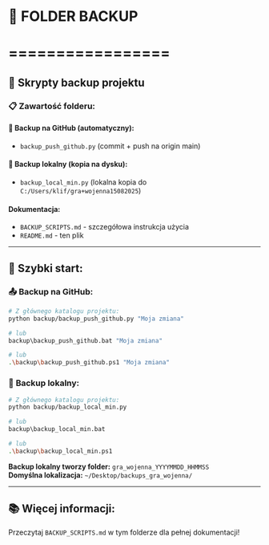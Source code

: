 # 📁 FOLDER BACKUP
# =================

## 🚀 **Skrypty backup projektu**

### 📋 **Zawartość folderu:**

#### 🔧 **Backup na GitHub (automatyczny):**
- `backup_push_github.py` (commit + push na origin main)

#### 💾 **Backup lokalny (kopia na dysku):**
- `backup_local_min.py` (lokalna kopia do `C:/Users/klif/gra+wojenna15082025`)

####  **Dokumentacja:**
- `BACKUP_SCRIPTS.md` - szczegółowa instrukcja użycia
- `README.md` - ten plik

---

## 🎯 **Szybki start:**

### 📤 **Backup na GitHub:**
```bash
# Z głównego katalogu projektu:
python backup/backup_push_github.py "Moja zmiana"

# lub
backup\backup_push_github.bat "Moja zmiana"

# lub
.\backup\backup_push_github.ps1 "Moja zmiana"
```

### 💾 **Backup lokalny:**
```bash
# Z głównego katalogu projektu:
python backup/backup_local_min.py

# lub
backup\backup_local_min.bat

# lub
.\backup\backup_local_min.ps1
```

**Backup lokalny tworzy folder:** `gra_wojenna_YYYYMMDD_HHMMSS`  
**Domyślna lokalizacja:** `~/Desktop/backups_gra_wojenna/`

---

## 📚 **Więcej informacji:**
Przeczytaj `BACKUP_SCRIPTS.md` w tym folderze dla pełnej dokumentacji!
